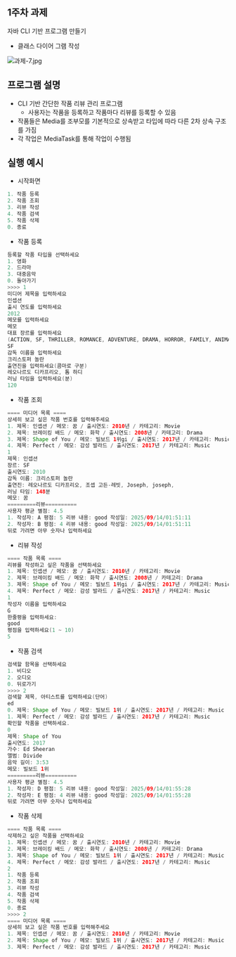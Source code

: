 ## 1주차 과제

자바 CLI 기반 프로그램 만들기

- 클래스 다이어 그램 작성

![과제-7.jpg](attachment:0319501d-a0b6-44c1-ad90-974bc69c160e:과제-7.jpg)

## 프로그램 설명

- CLI 기반 간단한 작품 리뷰 관리 프로그램
    - 사용자는 작품을 등록하고 작품마다 리뷰를 등록할 수 있음
- 작품들은 Media를 조부모를 기본적으로 상속받고 타입에 따라 다른 2차 상속 구조를 가짐
- 각 작업은 MediaTask를 통해 작업이 수행됨

## 실행 예시

- 시작화면

```java
1. 작품 등록
2. 작품 조회
3. 리뷰 작성
4. 작품 검색
5. 작품 삭제
0. 종료
```

- 작품 등록

```java
등록할 작품 타입을 선택하세요
1. 영화
2. 드라마
3. 대중음악
0. 돌아가기
>>>> 1
미디어 제목을 입력하세요
인셉션
출시 연도를 입력하세요
2012
메모를 입력하세요
메모
대표 장르를 입력하세요
(ACTION, SF, THRILLER, ROMANCE, ADVENTURE, DRAMA, HORROR, FAMILY, ANIMATION, ETC)
SF
감독 이름을 입력하세요
크리스토퍼 놀란
출연진을 입력하세요(콤마로 구분)
레오나르도 디카프리오, 톰 하디
러닝 타임을 입력하세요(분)
120
```

- 작품 조회

```java
==== 미디어 목록 ====
상세히 보고 싶은 작품 번호를 입력해주세요
1. 제목: 인셉션 / 메모: 꿈 / 출시연도: 2010년 / 카테고리: Movie
2. 제목: 브레이킹 배드 / 메모: 화학 / 출시연도: 2008년 / 카테고리: Drama
3. 제목: Shape of You / 메모: 빌보드 1위gi / 출시연도: 2017년 / 카테고리: Music
4. 제목: Perfect / 메모: 감성 발라드 / 출시연도: 2017년 / 카테고리: Music
1
제목: 인셉션
장르: SF
출시연도: 2010
감독 이름: 크리스토퍼 놀란
출연진: 레오나르도 디카프리오, 조셉 고든-레빗, Joseph, joseph, 
러닝 타임: 148분
메모: 꿈
=========리뷰==========
사용자 평균 별점: 4.5 
1. 작성자: A 평점: 5 리뷰 내용: good 작성일: 2025/09/14/01:51:11
2. 작성자: B 평점: 4 리뷰 내용: good 작성일: 2025/09/14/01:51:11
뒤로 가려면 아무 숫자나 입력하세요
```

- 리뷰 작성

```java
==== 작품 목록 ====
리뷰를 작성하고 싶은 작품을 선택하세요
1. 제목: 인셉션 / 메모: 꿈 / 출시연도: 2010년 / 카테고리: Movie
2. 제목: 브레이킹 배드 / 메모: 화학 / 출시연도: 2008년 / 카테고리: Drama
3. 제목: Shape of You / 메모: 빌보드 1위gi / 출시연도: 2017년 / 카테고리: Music
4. 제목: Perfect / 메모: 감성 발라드 / 출시연도: 2017년 / 카테고리: Music
1
작성자 이름을 입력하세요
G
한줄평을 입력하세요: 
good
평점을 입력하세요(1 ~ 10)
5
```

- 작품 검색

```java
검색할 함목을 선택하세요
1. 비디오
2. 오디오
0. 뒤로가기
>>>> 2
검색할 제목, 아티스트를 입력하세요(단어)
ed
0. 제목: Shape of You / 메모: 빌보드 1위 / 출시연도: 2017년 / 카테고리: Music
1. 제목: Perfect / 메모: 감성 발라드 / 출시연도: 2017년 / 카테고리: Music
확인할 작품을 선택하세요.
0
제목: Shape of You
출시연도: 2017
가수: Ed Sheeran
앨범: Divide
음악 길이: 3:53
메모: 빌보드 1위
=========리뷰==========
사용자 평균 별점: 4.5 
1. 작성자: D 평점: 5 리뷰 내용: good 작성일: 2025/09/14/01:55:28
2. 작성자: E 평점: 4 리뷰 내용: good 작성일: 2025/09/14/01:55:28
뒤로 가려면 아무 숫자나 입력하세요
```

- 작품 삭제

```java
==== 작품 목록 ====
삭제하고 싶은 작품을 선택하세요
1. 제목: 인셉션 / 메모: 꿈 / 출시연도: 2010년 / 카테고리: Movie
2. 제목: 브레이킹 배드 / 메모: 화학 / 출시연도: 2008년 / 카테고리: Drama
3. 제목: Shape of You / 메모: 빌보드 1위 / 출시연도: 2017년 / 카테고리: Music
4. 제목: Perfect / 메모: 감성 발라드 / 출시연도: 2017년 / 카테고리: Music
2
1. 작품 등록
2. 작품 조회
3. 리뷰 작성
4. 작품 검색
5. 작품 삭제
0. 종료
>>>> 2
==== 미디어 목록 ====
상세히 보고 싶은 작품 번호를 입력해주세요
1. 제목: 인셉션 / 메모: 꿈 / 출시연도: 2010년 / 카테고리: Movie
2. 제목: Shape of You / 메모: 빌보드 1위 / 출시연도: 2017년 / 카테고리: Music
3. 제목: Perfect / 메모: 감성 발라드 / 출시연도: 2017년 / 카테고리: Music
```
